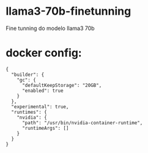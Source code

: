 # llama3-70b-finetunning

Fine tunning do modelo llama3 70b

# docker config:

```
{
  "builder": {
    "gc": {
      "defaultKeepStorage": "20GB",
      "enabled": true
    }
  },
  "experimental": true,
  "runtimes": {
    "nvidia": {
      "path": "/usr/bin/nvidia-container-runtime",
      "runtimeArgs": []
    }
  }
}
```
